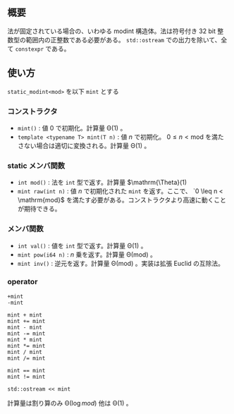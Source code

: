 ## 概要

法が固定されている場合の、いわゆる modint 構造体。法は符号付き 32 bit 整数型の範囲内の正整数である必要がある。 `std::ostream` での出力を除いて、全て `constexpr` である。

## 使い方

`static_modint<mod>` を以下 `mint` とする

### コンストラクタ

- `mint()` : 値 $0$ で初期化。計算量 $\mathrm{\Theta}(1)$ 。
- `template <typename T> mint(T n)` : 値 $n$ で初期化。 $0 \leq n < \mathrm{mod}$ を満たさない場合は適切に変換される。計算量 $\mathrm{\Theta}(1)$ 。

### static メンバ関数

- `int mod()` : 法を `int` 型で返す。計算量 $\mathrm{\Theta}(1)
- `mint raw(int n)` : 値 $n$ で初期化された `mint` を返す。ここで、 `0 \leq n < \mathrm{mod}$ を満たす必要がある。コンストラクタより高速に動くことが期待できる。

### メンバ関数

- `int val()` : 値を `int` 型で返す。計算量 $\mathrm{\Theta}(1)$ 。
- `mint pow(i64 n)` : $n$ 乗を返す。計算量 $\mathrm{\Theta}(\mathrm{mod})$ 。
- `mint inv()` : 逆元を返す。計算量 $\mathrm{\Theta}(\mathrm{mod})$ 。実装は拡張 Euclid の互除法。

### operator

```
+mint
-mint

mint + mint
mint += mint
mint - mint
mint -= mint
mint * mint
mint *= mint
mint / mint
mint /= mint

mint == mint
mint != mint

std::ostream << mint
```

計算量は割り算のみ $\mathrm{\Theta}(\log mod)$ 他は $\mathrm{\Theta}(1)$ 。
